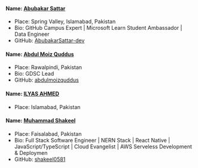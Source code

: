 #### Name: [Abubakar Sattar](https://github.com/AbubakarSattar-dev)

- Place: Spring Valley, Islamabad, Pakistan
- Bio: GitHub Campus Expert | Microsoft Learn Student Ambassador | Data Engineer
- GitHub: [AbubakarSattar-dev](https://github.com/AbubakarSattar-dev)

#### Name: [Abdul Moiz Quddus](https://github.com/abdulmoizquddus)

- Place: Rawalpindi, Pakistan
- Bio: GDSC Lead
- GitHub: [abdulmoizquddus](https://github.com/abdulmoizquddus)



#### Name: [ILYAS AHMED](https://github.com/ilyas123ahmed)

- Place: Islamabad, Pakistan

#### Name: [Muhammad Shakeel](https://github.com/shakeel0581)
- Place: Faisalabad, Pakistan
- Bio: Full Stack Software Engineer | NERN Stack | React Native | JavaScript/TypeScript | Cloud Evangelist | AWS Serveless Development & Deploymen
- GitHub: [shakeel0581](https://github.com/shakeel0581)
